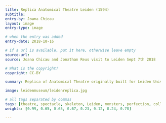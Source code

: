 ```yaml
---
title: Replica Anatomical Theatre Leiden (1594)
subtitle:
entry-by: Joana Chicau
layout: image
entry-type: image

# when the entry was added
entry-date: 2018-10-16

# if a url is available, put it here, otherwise leave empty
source-url:
source: Joana Chicau and Jonathan Reus visit to Leiden Sept 7th 2018

# What is the copyright?
copyright: CC-BY

summary: Replica of Anatomical Theatre originally built for Leiden University in 1594 currently at Boerhaave Museum.

image: leidenmuseum/leidenreplica.jpg

# all tags separated by commas
tags: [theatre, spectacle, skeleton, Leiden, monsters, perfection, collections, Boerhaave]
weights: [0.99, 0.65, 0.65, 0.67, 0.23, 0.12, 0.24, 0.78]

---
```

